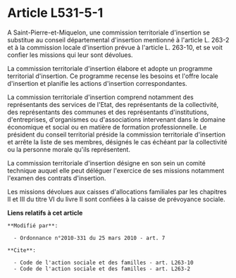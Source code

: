 # Article L531-5-1

A Saint-Pierre-et-Miquelon, une commission territoriale d'insertion se substitue au conseil départemental d'insertion
mentionné à l'article L. 263-2 et à la commission locale d'insertion prévue à l'article L. 263-10, et se voit confier les
missions qui leur sont dévolues. 

La commission territoriale d'insertion élabore et adopte un programme territorial d'insertion. Ce programme recense les
besoins et l'offre locale d'insertion et planifie les actions d'insertion correspondantes. 

La commission territoriale d'insertion comprend notamment des représentants des services de l'Etat, des représentants de la
collectivité, des représentants des communes et des représentants d'institutions, d'entreprises, d'organismes ou
d'associations intervenant dans le domaine économique et social ou en matière de formation professionnelle. Le président du
conseil territorial préside la commission territoriale d'insertion et arrête la liste de ses membres, désignés le cas échéant
par la collectivité ou la personne morale qu'ils représentent. 

La commission territoriale d'insertion désigne en son sein un comité technique auquel elle peut déléguer l'exercice de ses
missions notamment l'examen des contrats d'insertion. 

Les missions dévolues aux caisses d'allocations familiales par les chapitres II et III du titre VI du livre II sont confiées
à la caisse de prévoyance sociale.

**Liens relatifs à cet article**

	**Modifié par**:

	  - Ordonnance n°2010-331 du 25 mars 2010 - art. 7

	**Cite**:

	  - Code de l'action sociale et des familles - art. L263-10
	  - Code de l'action sociale et des familles - art. L263-2
